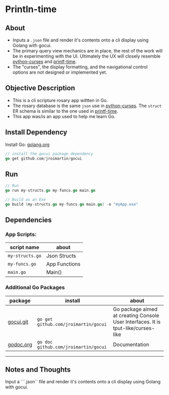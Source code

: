 # Println-time

## About

* Inputs a ```.json``` file and render it's contents onto a cli display using Golang with gocui.
* The primary query view mechanics are in place, the rest of the work will be in experimenting with the UI. Ultimately the UX will closely resemble [python-curses]( http://github.com/mezcel/python-curses ) and [printf-time]( http://github.com/mezcel/printf-time ).
* The "curses", the display formatting, and the navigational control options are not designed or implemented yet.

## Objective Description

* This is a cli scripture rosary app wittten in Go.
* The rosary database is the same ```json``` use in [python-curses]( http://github.com/mezcel/python-curses ). The ```struct``` ER schema is similar to the one used in [printf-time]( http://github.com/mezcel/printf-time ).
* This app was/is an app used to help me learn Go.

## Install Dependency

Install Go: [golang.org](https://golang.org/dl/)

```go
// install the gocui package dependency
go get github.com/jroimartin/gocui
```
## Run

```go
// Run
go run my-structs.go my-funcs.go main.go

// Build as an Exe
go build (my-structs.go my-funcs.go main.go) -o "myApp.exe"
```

## Dependencies

### App Scripts:

| script name | about |
| --- | --- |
|```my-structs.go```|Json Structs|
|```my-funcs.go```|App Functions|
|```main.go```|Main()|

### Additional Go Packages

| package | install | about |
| --- | --- | --- |
|[gocui.git](https://github.com/jroimartin/gocui)| ```go get github.com/jroimartin/gocui``` | Go package aimed at creating Console User Interfaces. It is tput-like/curses-like |
| [godoc.org](https://godoc.org/github.com/jroimartin/gocui) |```go doc github.com/jroimartin/gocui``` | Documentation

---

## Notes and Thoughts

Input a ```.json`` file and render it's contents onto a cli display using Golang with gocui.
